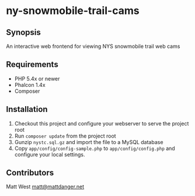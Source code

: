 # ny-snowmobile-trail-cams

## Synopsis

An interactive web frontend for viewing NYS snowmobile trail web cams

## Requirements

* PHP 5.4x or newer
* Phalcon 1.4x
* Composer

## Installation

1. Checkout this project and configure your webserver to serve the project root
2. Run `composer update` from the project root
3. Gunzip `nystc.sql.gz` and import the file to a MySQL database
4. Copy `app/config/config-sample.php` to `app/config/config.php` and configure your local settings.

## Contributors

Matt West <matt@mattdanger.net>